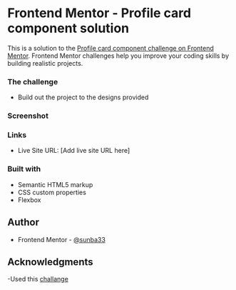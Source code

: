# Frontend Mentor - Profile card component solution

This is a solution to the [Profile card component challenge on Frontend Mentor](https://www.frontendmentor.io/challenges/profile-card-component-cfArpWshJ). Frontend Mentor challenges help you improve your coding skills by building realistic projects. 



### The challenge

- Build out the project to the designs provided

### Screenshot

[](desktop_screenshot.png)[](mobile_screenshot.png)


### Links
- Live Site URL: [Add live site URL here]

### Built with

- Semantic HTML5 markup
- CSS custom properties
- Flexbox

## Author
- Frontend Mentor - [@sunba33](https://www.frontendmentor.io/profile/sunba33)

## Acknowledgments

-Used this [challange](https://www.frontendmentor.io/solutions/profile-card-component-solution-EGxJlvhlr)

